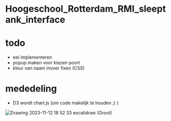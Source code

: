 # Hoogeschool_Rotterdam_RMI_sleeptank_interface

# todo
- eel implementeren
- popup maken voor kiezen poort
- kleur van naam invoer fixen (CSS)

# mededeling
- D3 wordt chart.js (om code makelijk te houden ;) )


![Drawing 2023-11-12 18 52 33 excalidraw (Groot)](https://github.com/Freekbaars/Hoogeschool_Rotterdam_RMI_sleeptank_interface/assets/128144051/6a93ba8a-19b5-4855-abc0-cd196bb3cb56)


